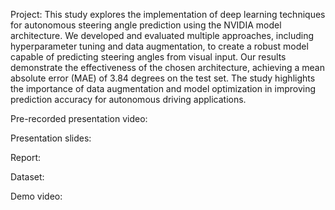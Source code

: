 Project: This study explores the implementation of deep learning techniques for autonomous steering angle prediction using the NVIDIA model architecture. We developed and evaluated multiple approaches, including hyperparameter tuning and data augmentation, to create a robust model capable of predicting steering angles from visual input. Our results demonstrate the effectiveness of the chosen architecture, achieving a mean absolute error (MAE) of 3.84 degrees on the test set. The study highlights the importance of data augmentation and model optimization in improving prediction accuracy for autonomous driving applications.  

Pre-recorded presentation video:  

Presentation slides:  

Report:  

Dataset:  

Demo video:  

